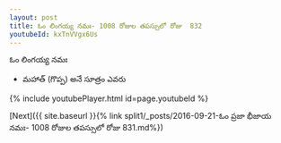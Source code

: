```yaml
---
layout: post
title: ఓం లింగయ్య నమః- 1008 రోజుల తపస్సులో రోజు  832
youtubeId: kxTnVVgx6Us
---
```

 
 
 ఓం లింగయ్య నమః  
 
 -  మహాత్ (గొప్ప) అనే సూత్రం ఎవరు 
 
  
 
  
 
 
 
 
 
 


{% include youtubePlayer.html id=page.youtubeId %}
 
[Next]({{ site.baseurl }}{% link  split1/_posts/2016-09-21-ఓం ప్రజా భీజాయ నమః- 1008 రోజుల తపస్సులో రోజు  831.md%})
 
